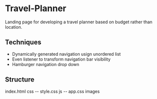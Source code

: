 # Travel-Planner
Landing page for developing a travel planner based on budget rather than location.

## Techniques
* Dynamically generated navigation usign unordered list
* Even listener to transform navigation bar visibility
* Hamburger navigation drop down

## Structure
index.html
css
-- style.css
js
-- app.css
images
